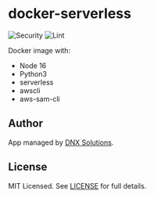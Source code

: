 # docker-serverless

![Security](https://github.com/DNXLabs/docker-serverless/workflows/Security/badge.svg)
![Lint](https://github.com/DNXLabs/docker-serverless/workflows/Lint/badge.svg)

Docker image with:

- Node 16
- Python3
- serverless
- awscli
- aws-sam-cli

## Author
App managed by [DNX Solutions](https://github.com/DNXLabs).

## License
MIT Licensed. See [LICENSE](https://github.com/DNXLabs/docker-serverless/blob/master/LICENSE) for full details.
